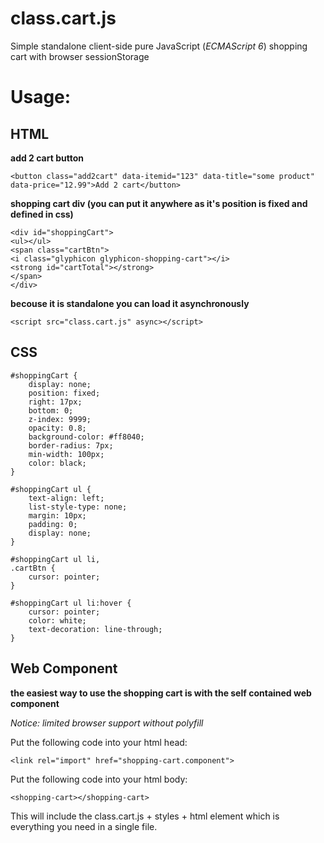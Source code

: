 # class.cart.js
Simple standalone client-side pure JavaScript (*ECMAScript 6*) shopping cart with browser sessionStorage

# Usage:
## HTML
**add 2 cart button**
```
<button class="add2cart" data-itemid="123" data-title="some product" data-price="12.99">Add 2 cart</button> 
```
**shopping cart div (you can put it anywhere as it's position is fixed and defined in css)**
```
<div id="shoppingCart">
<ul></ul>
<span class="cartBtn">
<i class="glyphicon glyphicon-shopping-cart"></i>
<strong id="cartTotal"></strong>
</span>
</div>
```
**becouse it is standalone you can load it asynchronously**
```
<script src="class.cart.js" async></script>
```
## CSS
```
#shoppingCart {
    display: none;
    position: fixed;
    right: 17px;
    bottom: 0;
    z-index: 9999;
    opacity: 0.8;
    background-color: #ff8040;
    border-radius: 7px;
    min-width: 100px;
    color: black;
}

#shoppingCart ul {
    text-align: left;
    list-style-type: none;
    margin: 10px;
    padding: 0;
    display: none;
}

#shoppingCart ul li,
.cartBtn {
    cursor: pointer;
}

#shoppingCart ul li:hover {
    cursor: pointer;
    color: white;
    text-decoration: line-through;
}
```
## Web Component
**the easiest way to use the shopping cart is with the self contained web component**

*Notice: limited browser support without polyfill*

Put the following code into your html head:
```
<link rel="import" href="shopping-cart.component">
```
Put the following code into your html body:
```
<shopping-cart></shopping-cart>
```
This will include the class.cart.js + styles + html element which is everything you need in a single file.
